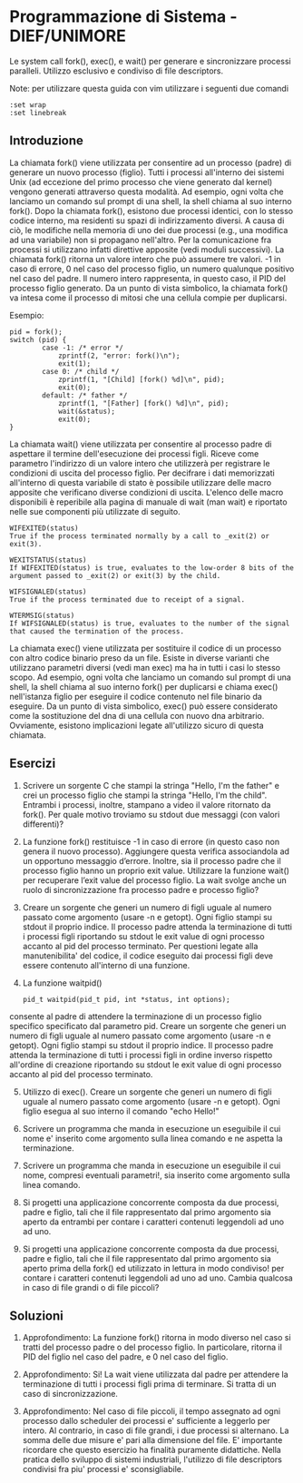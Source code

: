 # Programmazione di Sistema - DIEF/UNIMORE
Le system call fork(), exec(), e wait() per generare e sincronizzare processi paralleli. Utilizzo esclusivo e condiviso di file descriptors.

Note: per utilizzare questa guida con vim utilizzare i seguenti due comandi 
```
:set wrap 
:set linebreak
```

## Introduzione ##
La chiamata fork() viene utilizzata per consentire ad un processo (padre) di generare un nuovo processo (figlio). Tutti i processi all'interno dei sistemi Unix (ad eccezione del primo processo che viene generato dal kernel) vengono generati attraverso questa modalità. Ad esempio, ogni volta che lanciamo un comando sul prompt di una shell, la shell chiama al suo interno fork(). Dopo la chiamata fork(), esistono due processi identici, con lo stesso codice interno, ma residenti su spazi di indirizzamento diversi. A causa di ciò, le modifiche nella memoria di uno dei due processi (e.g., una modifica ad una variabile) non si propagano nell'altro. Per la comunicazione fra processi si utilizzano infatti direttive apposite (vedi moduli successivi). La chiamata fork() ritorna un valore intero che può assumere tre valori. -1 in caso di errore, 0 nel caso del processo figlio, un numero qualunque positivo nel caso del padre. Il numero intero rappresenta, in questo caso, il PID del processo figlio generato. Da un punto di vista simbolico, la chiamata fork() va intesa come il processo di mitosi che una cellula compie per duplicarsi.

Esempio:
```
pid = fork();
switch (pid) {
		case -1: /* error */
			zprintf(2, "error: fork()\n");
			exit(1);
		case 0: /* child */
			zprintf(1, "[Child] [fork() %d]\n", pid);
			exit(0);
		default: /* father */
			zprintf(1, "[Father] [fork() %d]\n", pid);
			wait(&status);
			exit(0);
}
```

La chiamata wait() viene utilizzata per consentire al processo padre di aspettare il termine dell'esecuzione dei processi figli. Riceve come parametro l'indirizzo di un valore intero che utilizzerà per registrare le condizioni di uscita del processo figlio. Per decifrare i dati memorizzati all'interno di questa variabile di stato è possibile utilizzare delle macro apposite che verificano diverse condizioni di uscita. L'elenco delle macro disponibili è reperibile alla pagina di manuale di wait (man wait) e riportato nelle sue componenti più utilizzate di seguito.

```
WIFEXITED(status)
True if the process terminated normally by a call to _exit(2) or exit(3).

WEXITSTATUS(status)
If WIFEXITED(status) is true, evaluates to the low-order 8 bits of the argument passed to _exit(2) or exit(3) by the child.

WIFSIGNALED(status)
True if the process terminated due to receipt of a signal.

WTERMSIG(status)
If WIFSIGNALED(status) is true, evaluates to the number of the signal that caused the termination of the process.
```

La chiamata exec() viene utilizzata per sostituire il codice di un processo con altro codice binario preso da un file. Esiste in diverse varianti che utilizzano parametri diversi (vedi man exec) ma ha in tutti i casi lo stesso scopo. Ad esempio, ogni volta che lanciamo un comando sul prompt di una shell, la shell chiama al suo interno fork() per duplicarsi e chiama exec() nell'istanza figlio per eseguire il codice contenuto nel file binario da eseguire. Da un punto di vista simbolico, exec() può essere considerato come la sostituzione del dna di una cellula con nuovo dna arbitrario. Ovviamente, esistono implicazioni legate all'utilizzo sicuro di questa chiamata.

## Esercizi ##
01. Scrivere un sorgente C che stampi la stringa "Hello, I'm the father" e crei un processo figlio che stampi la stringa "Hello, I'm the child". Entrambi i processi, inoltre, stampano a video il valore ritornato da fork(). Per quale motivo troviamo su stdout due messaggi (con valori differenti)?

02. La funzione fork() restituisce -1 in caso di errore (in questo caso non genera il nuovo processo). Aggiungere questa verifica associandola ad un opportuno messaggio d’errore. Inoltre, sia il processo padre che il processo figlio hanno un proprio exit value. Utilizzare la funzione wait() per recuperare l’exit value del processo figlio. La wait svolge anche un ruolo di sincronizzazione fra processo padre e processo figlio?

03. Creare un sorgente che generi un numero di figli uguale al numero passato come argomento (usare -n e getopt). Ogni figlio stampi su stdout il proprio indice. Il processo padre attenda la terminazione di tutti i processi figli riportando su stdout le exit value di ogni processo accanto al pid del processo terminato. Per questioni legate alla manutenibilita' del codice, il codice eseguito dai processi figli deve essere contenuto all'interno di una funzione.

04. La funzione waitpid()
	```
	pid_t waitpid(pid_t pid, int *status, int options); 
	```

consente al padre di attendere la terminazione di un processo figlio specifico specificato dal parametro pid. Creare un sorgente che generi un numero di figli uguale al numero passato come argomento (usare -n e getopt). Ogni figlio stampi su stdout il proprio indice. Il processo padre attenda la terminazione di tutti i processi figli in ordine inverso rispetto all'ordine di creazione riportando su stdout le exit value di ogni processo accanto al pid del processo terminato. 

05. Utilizzo di exec(). Creare un sorgente che generi un numero di figli uguale al numero passato come argomento (usare -n e getopt). Ogni figlio esegua al suo interno il comando "echo Hello!"

06. Scrivere un programma che manda in esecuzione un eseguibile il cui nome e' inserito come argomento sulla linea comando e ne aspetta la terminazione.

07. Scrivere un programma che manda in esecuzione un eseguibile il cui nome, compresi eventuali parametri!, sia inserito come argomento sulla linea comando.

08. Si progetti una applicazione concorrente composta da due processi, padre e figlio, tali che il file rappresentato dal primo argomento sia aperto da entrambi per contare i caratteri contenuti leggendoli ad uno ad uno. 

09. Si progetti una applicazione concorrente composta da due processi, padre e figlio, tali che il file rappresentato dal primo argomento sia aperto prima della fork() ed utilizzato in lettura in modo condiviso! per contare i caratteri contenuti leggendoli ad uno ad uno. Cambia qualcosa in caso di file grandi o di file piccoli?

## Soluzioni ##
01. Approfondimento: La funzione fork() ritorna in modo diverso nel caso si tratti del processo padre o del processo figlio. In particolare, ritorna il PID del figlio nel caso del padre, e 0 nel caso del figlio.

02. Approfondimento: Si! La wait viene utilizzata dal padre per attendere la terminazione di tutti i processi figli prima di terminare. Si tratta di un caso di sincronizzazione.

09. Approfondimento: Nel caso di file piccoli, il tempo assegnato ad ogni processo dallo scheduler dei processi e' sufficiente a leggerlo per intero. Al contrario, in caso di file grandi, i due processi si alternano. La somma delle due misure e' pari alla dimensione del file. E' importante ricordare che questo esercizio ha finalità puramente didattiche. Nella pratica dello sviluppo di sistemi industriali, l'utilizzo di file descriptors condivisi fra piu' processi e' sconsigliabile. 

